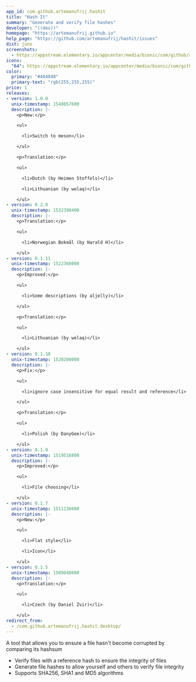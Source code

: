 ```yaml
---
app_id: com.github.artemanufrij.hashit
title: "Hash It"
summary: "Generate and verify file hashes"
developer: "((dev))"
homepage: "https://artemanufrij.github.io"
help_page: "https://github.com/artemanufrij/hashit/issues"
dist: juno
screenshots:
  - https://appstream.elementary.io/appcenter/media/bionic/com/github/artemanufrij.hashit/B38C6A3C123DAB9CBD4A07BF5BC335EE/screenshots/image-1_orig.png
icons:
  "64": https://appstream.elementary.io/appcenter/media/bionic/com/github/artemanufrij.hashit/B38C6A3C123DAB9CBD4A07BF5BC335EE/icons/64x64/com.github.artemanufrij.hashit_com.github.artemanufrij.hashit.png
color:
  primary: "#404040"
  primary-text: "rgb(255,255,255)"
price: 1
releases:
- version: 1.0.0
  unix-timestamp: 1540857600
  description: |-
    <p>New:</p>

    <ul>

      <li>Switch to meson</li>

    </ul>

    <p>Translation:</p>

    <ul>

      <li>Dutch (by Heimen Stoffels)</li>

      <li>Lithuanian (by welaq)</li>

    </ul>
- version: 0.2.0
  unix-timestamp: 1532390400
  description: |-
    <p>Translation:</p>

    <ul>

      <li>Norwegian Bokmål (by Harald H)</li>

    </ul>
- version: 0.1.11
  unix-timestamp: 1522368000
  description: |-
    <p>Improved:</p>

    <ul>

      <li>Some descriptions (by aljelly)</li>

    </ul>

    <p>Translation:</p>

    <ul>

      <li>Lithuanian (by welaq)</li>

    </ul>
- version: 0.1.10
  unix-timestamp: 1520208000
  description: |-
    <p>Fix:</p>

    <ul>

      <li>ignore case insensitive for equal result and reference</li>

    </ul>

    <p>Translation:</p>

    <ul>

      <li>Polish (by DanyGee)</li>

    </ul>
- version: 0.1.9
  unix-timestamp: 1519516800
  description: |-
    <p>Improved:</p>

    <ul>

      <li>File choosing</li>

    </ul>
- version: 0.1.7
  unix-timestamp: 1511136000
  description: |-
    <p>New:</p>

    <ul>

      <li>Flat style</li>

      <li>Icon</li>

    </ul>
- version: 0.1.5
  unix-timestamp: 1509840000
  description: |-
    <p>Translation:</p>

    <ul>

      <li>Czech (by Daniel Zvir)</li>

    </ul>
redirect_from:
  - /com.github.artemanufrij.hashit.desktop/
---
```


<p>A tool that allows you to ensure a file hasn&apos;t become corrupted by comparing its hashsum</p>
<ul>
  <li>Verify files with a reference hash to ensure the integrity of files</li>
  <li>Generate file hashes to allow yourself and others to verify file integrity</li>
  <li>Supports SHA256, SHA1 and MD5 algorithms</li>
</ul>